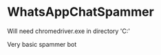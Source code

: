 # WhatsAppChatSpammer



 Will need chromedriver.exe in directory 'C:'
 
 
 
 
 
 Very basic spammer bot
